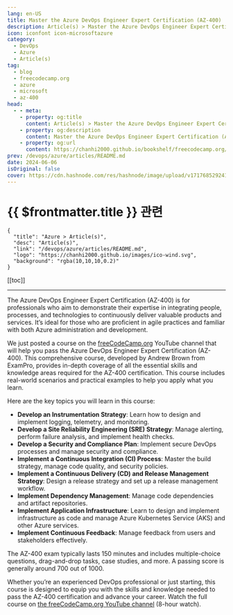 ```yaml
---
lang: en-US
title: Master the Azure DevOps Engineer Expert Certification (AZ-400)
description: Article(s) > Master the Azure DevOps Engineer Expert Certification (AZ-400)
icon: iconfont icon-microsoftazure
category: 
  - DevOps
  - Azure
  - Article(s)
tag: 
  - blog
  - freecodecamp.org
  - azure
  - microsoft
  - az-400
head:
  - - meta:
    - property: og:title
      content: Article(s) > Master the Azure DevOps Engineer Expert Certification (AZ-400)
    - property: og:description
      content: Master the Azure DevOps Engineer Expert Certification (AZ-400)
    - property: og:url
      content: https://chanhi2000.github.io/bookshelf/freecodecamp.org/master-the-azure-devops-engineer-expert-certification-az-400.html
prev: /devops/azure/articles/README.md
date: 2024-06-06
isOriginal: false
cover: https://cdn.hashnode.com/res/hashnode/image/upload/v1717685292411/87c8d3d3-50e3-4561-a807-98f4bbcc170e.png
---
```


# {{ $frontmatter.title }} 관련

```component VPCard
{
  "title": "Azure > Article(s)",
  "desc": "Article(s)",
  "link": "/devops/azure/articles/README.md",
  "logo": "https://chanhi2000.github.io/images/ico-wind.svg",
  "background": "rgba(10,10,10,0.2)"
}
```

[[toc]]

---

<SiteInfo
  name="Master the Azure DevOps Engineer Expert Certification (AZ-400)"
  desc="The Azure DevOps Engineer Expert Certification (AZ-400) is for professionals who aim to demonstrate their expertise in integrating people, processes, and technologies to continuously deliver valuable products and services. It’s ideal for those who ar..."
  url="https://freecodecamp.org/news/master-the-azure-devops-engineer-expert-certification-az-400/"
  logo="https://cdn.freecodecamp.org/universal/favicons/favicon.ico"
  preview="https://cdn.hashnode.com/res/hashnode/image/upload/v1717685292411/87c8d3d3-50e3-4561-a807-98f4bbcc170e.png"/>

The Azure DevOps Engineer Expert Certification (AZ-400) is for professionals who aim to demonstrate their expertise in integrating people, processes, and technologies to continuously deliver valuable products and services. It’s ideal for those who are proficient in agile practices and familiar with both Azure administration and development.

We just posted a course on the [<FontIcon icon="fa-brands fa-free-code-camp"/>freeCodeCamp.org](http://freeCodeCamp.org) YouTube channel that will help you pass the Azure DevOps Engineer Expert Certification (AZ-400). This comprehensive course, developed by Andrew Brown from ExamPro, provides in-depth coverage of all the essential skills and knowledge areas required for the AZ-400 certification. This course includes real-world scenarios and practical examples to help you apply what you learn.

Here are the key topics you will learn in this course:

- **Develop an Instrumentation Strategy**: Learn how to design and implement logging, telemetry, and monitoring.
- **Develop a Site Reliability Engineering (SRE) Strategy**: Manage alerting, perform failure analysis, and implement health checks.
- **Develop a Security and Compliance Plan**: Implement secure DevOps processes and manage security and compliance.
- **Implement a Continuous Integration (CI) Process**: Master the build strategy, manage code quality, and security policies.
- **Implement a Continuous Delivery (CD) and Release Management Strategy**: Design a release strategy and set up a release management workflow.
- **Implement Dependency Management**: Manage code dependencies and artifact repositories.
- **Implement Application Infrastructure**: Learn to design and implement infrastructure as code and manage Azure Kubernetes Service (AKS) and other Azure services.
- **Implement Continuous Feedback**: Manage feedback from users and stakeholders effectively.

The AZ-400 exam typically lasts 150 minutes and includes multiple-choice questions, drag-and-drop tasks, case studies, and more. A passing score is generally around 700 out of 1000.

Whether you’re an experienced DevOps professional or just starting, this course is designed to equip you with the skills and knowledge needed to pass the AZ-400 certification and advance your career. Watch the full course on [<FontIcon icon="fa-brands fa-youtube"/>the freeCodeCamp.org YouTube channel](https://youtu.be/11KT1hPNkY4) (8-hour watch).

<VidStack src="youtube/11KT1hPNkY4" />

